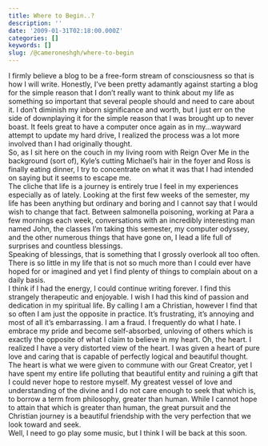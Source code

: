 ```yaml
---
title: Where to Begin..?
description: ''
date: '2009-01-31T02:18:00.000Z'
categories: []
keywords: []
slug: /@cameroneshgh/where-to-begin
---
```


I firmly believe a blog to be a free-form stream of consciousness so that is how I will write. Honestly, I’ve been pretty adamantly against starting a blog for the simple reason that I don’t really want to think about my life as something so important that several people should and need to care about it. I don’t diminish my inborn significance and worth, but I just err on the side of downplaying it for the simple reason that I was brought up to never boast. It feels great to have a computer once again as in my…wayward attempt to update my hard drive, I realized the process was a lot more involved than I had originally thought.  
So, as I sit here on the couch in my living room with Reign Over Me in the background (sort of), Kyle’s cutting Michael’s hair in the foyer and Ross is finally eating dinner, I try to concentrate on what it was that I had intended on saying but it seems to escape me.  
The cliche that life is a journey is entirely true I feel in my experiences especially as of lately. Looking at the first few weeks of the semester, my life has been anything but ordinary and boring and I cannot say that I would wish to change that fact. Between salmonella poisoning, working at Para a few mornings each week, conversations with an incredibly interesting man named John, the classes I’m taking this semester, my computer odyssey, and the other numerous things that have gone on, I lead a life full of surprises and countless blessings.  
Speaking of blessings, that is something that I grossly overlook all too often. There is so little in my life that is not so much more than I could ever have hoped for or imagined and yet I find plenty of things to complain about on a daily basis.  
I think if I had the energy, I could continue writing forever. I find this strangely therapeutic and enjoyable. I wish I had this kind of passion and dedication in my spiritual life. By calling I am a Christian, however I find that so often I am just the opposite in practice. It’s frustrating, it’s annoying and most of all it’s embarrassing. I am a fraud. I frequently do what I hate. I embrace my pride and become self-absorbed, unloving of others which is exactly the opposite of what I claim to believe in my heart. Oh, the heart. I realized I have a very distorted view of the heart. I was given a heart of pure love and caring that is capable of perfectly logical and beautiful thought. The heart is what we were given to commune with our Great Creator, yet I have spent my entire life polluting that beautiful entity and ruining a gift that I could never hope to restore myself. My greatest vessel of love and understanding of the divine and I do not care enough to seek that which is, to borrow a term from philosophy, greater than human. While I cannot hope to attain that which is greater than human, the great pursuit and the Christian journey is a beautiful friendship with the very perfection that we look toward and seek.  
Well, I need to go play some music, but I think I will be back at this soon.
